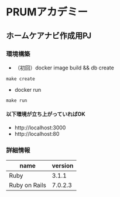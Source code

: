 # PRUMアカデミー

## ホームケアナビ作成用PJ

### 環境構築
 - （初回）docker image build && db create

```
make create
```

- docker run

```
make run
```

#### 以下環境が立ち上がっていればOK

 - http://localhost:3000
 - http://localhost:80


### 詳細情報

name|version
--|--
Ruby | 3.1.1
Ruby on Rails | 7.0.2.3

